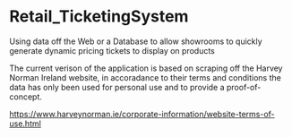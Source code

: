 # Retail_TicketingSystem
Using data off the Web or a Database to allow showrooms to quickly generate dynamic pricing tickets to display on products

The current verison of the application is based on scraping off the Harvey Norman Ireland website, in accoradance to their terms and conditions the data has only been used for personal use and to provide a proof-of-concept.

https://www.harveynorman.ie/corporate-information/website-terms-of-use.html

